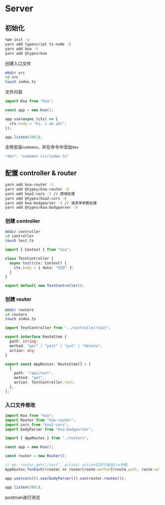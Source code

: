 # Server

## 初始化

```bash
npm init -y
yarn add typescript ts-node -D
yarn add koa -S
yarn add @types/koa
```

创建入口文件

```bash
mkdir src
cd src
touch index.ts
```

文件内容

```ts
import Koa from "koa";

const app = new Koa();

app.use(async (ctx) => {
  ctx.body = "hi, i am xbl";
});

app.listen(3001);
```

全局安装`nodemon`，并在命令中添加`dev`

```js
"dev": "nodemon src/index.ts"
```

## 配置 controller & router

```bash
yarn add koa-router -S
yarn add @types/koa-router -D
yarn add koa2-cors -S // 跨域处理
yarn add @types/koa2-cors -D
yarn add koa-bodyparser -S // 请求体参数处理
yarn add @types/koa-bodyparser -D
```

### 创建 controller

```bash
mkdir controller
cd controller
touch test.ts
```

```ts
import { Context } from "koa";

class TestController {
  async test(ctx: Context) {
    ctx.body = { data: "你好" };
  }
}

export default new TestController();
```

### 创建 router

```bash
mkdir routers
cd routers
touch index.ts
```

```ts
import TestController from "../controller/test";

export interface RouteItem {
  path: string;
  method: "get" | "post" | "put" | "delete";
  action: any;
}

export const AppRoutes: RouteItem[] = [
  {
    path: "/api/test",
    method: "get",
    action: TestController.test,
  },
];
```

### 入口文件修改

```ts
import Koa from "koa";
import Router from "koa-router";
import cors from "koa2-cors";
import bodyParser from "koa-bodyparser";

import { AppRoutes } from "./routers";

const app = new Koa();

const router = new Router();

// ep. router.get('/test', action) action回调可接收ctx参数
AppRoutes.forEach((route) => router[route.method](route.path, route.action));

app.use(cors()).use(bodyParser()).use(router.routes());

app.listen(3001);
```

postman进行测试